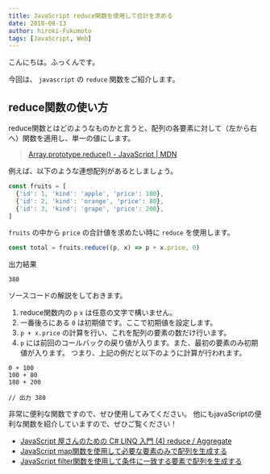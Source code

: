 ```yaml
---
title: JavaScript reduce関数を使用して合計を求める
date: 2018-08-13
author: hiroki-Fukumoto
tags: [JavaScript, Web]
---
```


こんにちは。ふっくんです。

今回は、 `javascript` の `reduce` 関数をご紹介します。

## reduce関数の使い方

reduce関数とはどのようなものかと言うと、配列の各要素に対して（左から右へ）関数を適用し、単一の値にします。
>[Array.prototype.reduce() - JavaScript | MDN](https://developer.mozilla.org/ja/docs/Web/JavaScript/Reference/Global_Objects/Array/reduce)

例えば、以下のような連想配列があるとしましょう。

```javascript
const fruits = [
  {'id': 1, 'kind': 'apple', 'price': 100},
  {'id': 2, 'kind': 'orange', 'price': 80},
  {'id': 3, 'kind': 'grape', 'price': 200},
]
```

`fruits` の中から `price` の合計値を求めたい時に `reduce` を使用します。

```javascript
const total = fruits.reduce((p, x) => p + x.price, 0)
```

出力結果
```
380
```

ソースコードの解説をしておきます。

1. reduce関数内の `p` `x` は任意の文字で構いません。
2. 一番後ろにある `0` は初期値です。ここで初期値を設定します。
3. `p + x.price` の計算を行い、これを配列の要素の数だけ行います。
4. `p` には前回のコールバックの戻り値が入ります。また、最初の要素のみ初期値が入ります。
つまり、上記の例だと以下のように計算が行われます。
```
0 + 100
100 + 80
180 + 200

// 出力 380
```

非常に便利な関数ですので、ぜひ使用してみてください。
他にもjavaScriptの便利な関数を紹介していますので、ぜひご覧ください！

- [JavaScript 屋さんのための C# LINQ 入門 (4) reduce / Aggregate](https://mseeeen.msen.jp/linq-basic-for-javascript-programmers-4/)
- [JavaScript map関数を使用して必要な要素のみで配列を生成する](https://mseeeen.msen.jp/javascript-map-function/)
- [JavaScript filter関数を使用して条件に一致する要素で配列を生成する](https://mseeeen.msen.jp/javascript-filter-function/)